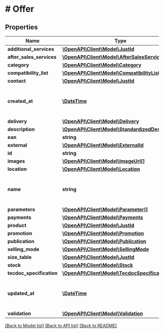 # # Offer

## Properties

Name | Type | Description | Notes
------------ | ------------- | ------------- | -------------
**additional_services** | [**\OpenAPI\Client\Model\JustId**](JustId.md) |  | [optional] 
**after_sales_services** | [**\OpenAPI\Client\Model\AfterSalesServices**](AfterSalesServices.md) |  | [optional] 
**category** | [**\OpenAPI\Client\Model\Category**](Category.md) |  | [optional] 
**compatibility_list** | [**\OpenAPI\Client\Model\CompatibilityList**](CompatibilityList.md) |  | [optional] 
**contact** | [**\OpenAPI\Client\Model\JustId**](JustId.md) |  | [optional] 
**created_at** | [**\DateTime**](\DateTime.md) | Creation date: Format (ISO 8601) - yyyy-MM-dd&#39;T&#39;HH:mm:ss.SSSZ. Cannot be modified | [optional] 
**delivery** | [**\OpenAPI\Client\Model\Delivery**](Delivery.md) |  | [optional] 
**description** | [**\OpenAPI\Client\Model\StandardizedDescription**](StandardizedDescription.md) |  | [optional] 
**ean** | **string** |  | [optional] 
**external** | [**\OpenAPI\Client\Model\ExternalId**](ExternalId.md) |  | [optional] 
**id** | **string** |  | [optional] 
**images** | [**\OpenAPI\Client\Model\ImageUrl[]**](ImageUrl.md) |  | [optional] 
**location** | [**\OpenAPI\Client\Model\Location**](Location.md) |  | [optional] 
**name** | **string** | Name of the offer. Words used in the name field cannot be longer than 30 characters. | 
**parameters** | [**\OpenAPI\Client\Model\Parameter[]**](Parameter.md) |  | [optional] 
**payments** | [**\OpenAPI\Client\Model\Payments**](Payments.md) |  | [optional] 
**product** | [**\OpenAPI\Client\Model\JustId**](JustId.md) |  | [optional] 
**promotion** | [**\OpenAPI\Client\Model\Promotion**](Promotion.md) |  | [optional] 
**publication** | [**\OpenAPI\Client\Model\Publication**](Publication.md) |  | [optional] 
**selling_mode** | [**\OpenAPI\Client\Model\SellingMode**](SellingMode.md) |  | [optional] 
**size_table** | [**\OpenAPI\Client\Model\JustId**](JustId.md) |  | [optional] 
**stock** | [**\OpenAPI\Client\Model\Stock**](Stock.md) |  | [optional] 
**tecdoc_specification** | [**\OpenAPI\Client\Model\TecdocSpecification**](TecdocSpecification.md) |  | [optional] 
**updated_at** | [**\DateTime**](\DateTime.md) | Last update date: Format (ISO 8601) - yyyy-MM-dd&#39;T&#39;HH:mm:ss.SSSZ. Cannot be modified | [optional] 
**validation** | [**\OpenAPI\Client\Model\Validation**](Validation.md) |  | [optional] 

[[Back to Model list]](../../README.md#documentation-for-models) [[Back to API list]](../../README.md#documentation-for-api-endpoints) [[Back to README]](../../README.md)


